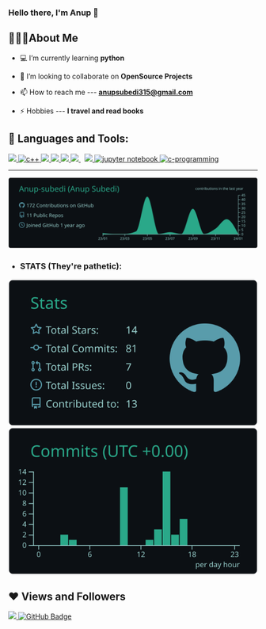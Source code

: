 ### Hello there, I'm Anup 👋

 ##  🧛🏻‍♂️About Me 


- 💻 I’m currently learning **python**

- 🤝 I’m looking to collaborate on **OpenSource Projects**

- 📫 How to reach me --- **anupsubedi315@gmail.com**

- ⚡ Hobbies --- **I travel and read books**

## 🚀 Languages and Tools:

<p align="left"> 
<a href="https://www.w3.org/html/" target="_blank"> <img src="https://img.icons8.com/color/48/000000/html-5.png"/> </a> 
<a href="https://cplusplus.com" target="_blank"> <img src="https://brandslogos.com/wp-content/uploads/images/large/c-logo.png" alt = "c++" width = "48" height = "48"/> </a>
<a href="https://www.w3schools.com/css/" target="_blank"> <img src="https://img.icons8.com/color/48/000000/css3.png"/> </a> 
<a href="https://getbootstrap.com" target="_blank"> <img src="https://img.icons8.com/color/48/000000/bootstrap.png"/> </a> <a  href="https://www.python.org" target="_blank"> <img src="https://img.icons8.com/color/48/000000/python.png"/> </a>
<a style="padding-right:8px;" href="https://www.mysql.com/" target="_blank"> <img  src="https://img.icons8.com/fluent/50/000000/mysql-logo.png"/> </a>
<!-- <a href="https://www.mongodb.com/" target="_blank"> <img  src="https://raw.githubusercontent.com/devicons/devicon/master/icons/mongodb/mongodb-original-wordmark.svg" alt="mongodb" width="48" height="48"/> </a>  -->
<a href="https://git-scm.com/" target="_blank"> <img src="https://img.icons8.com/color/48/000000/git.png"/> </a>
<a href="https://jupyter.org/" target="_blank"> <img src="https://logodix.com/logo/1741446.png" alt = "jupyter notebook" width = "48" height = "48"/> </a>
 <a href="https://cprogramming.com" target="_blank"> <img src="https://logodix.com/logo/640491.png" alt = "c-programming" width = "48" height = "48"/> </a>

   ---


![](https://raw.githubusercontent.com/Anup-subedi/Anup-subedi/master/profile-summary-card-output/gotham/0-profile-details.svg)
- ### STATS (They're pathetic):
 ![](https://raw.githubusercontent.com/Anup-subedi/Anup-subedi/master/profile-summary-card-output/gotham/3-stats.svg) ![](https://raw.githubusercontent.com/Anup-subedi/Anup-subedi/master/profile-summary-card-output/gotham/4-productive-time.svg)




## ❤ Views and Followers
<a href="https://github.com/Meghna-DAS/github-profile-views-counter">
    <img src="https://komarev.com/ghpvc/?username=Anup-subedi">
</a>
<a href="https://github.com/Anup-subedi?tab=followers"><img src="https://img.shields.io/github/followers/Anup-subedi?label=Followers&style=social" alt="GitHub Badge"></a>

